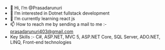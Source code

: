 - 👋 Hi, I’m @Prasadarunuri
- 👀 I’m interested in Dotnet fullstack development
- 🌱 I’m currently learning react js
- 📫 How to reach me by sending a mail to me :- prasadarunuri403@gmail.com
- Key Skills :- C#, ASP.NET, MVC 5, ASP.NET Core, SQL Server, ADO.NET, LINQ, Front-end technologies

<!---
Prasadarunuri-dev/Prasadarunuri-dev is a ✨ special ✨ repository because its `README.md` (this file) appears on your GitHub profile.
You can click the Preview link to take a look at your changes.
--->
